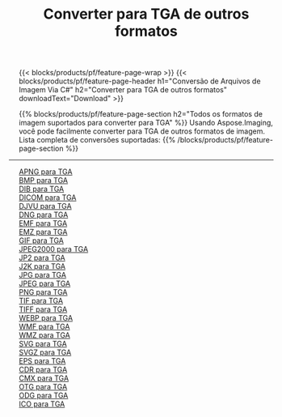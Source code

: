 ﻿---
title: Converter para TGA de outros formatos 
weight: 3920
url: /pt/net/conversion/to/tga 
lang: pt
langdirlevel: 2
locales: zh-hans,ja,it,ru,de,es,fr,nl,id,lt,pl,pt,vi,tr,ko,zh-hant,ar,hi,th,sv,cs,uk,he
description: Usando o Aspose.Imaging, você pode facilmente converter para TGA de outros formatos
---

{{< blocks/products/pf/feature-page-wrap >}}
{{< blocks/products/pf/feature-page-header h1="Conversão de Arquivos de Imagem Via C#" h2="Converter para TGA de outros formatos" downloadText="Download" >}}


{{% blocks/products/pf/feature-page-section  h2="Todos os formatos de imagem suportados para converter para TGA" %}}
Usando Aspose.Imaging, você pode facilmente converter para TGA de outros formatos de imagem.
<br/>
Lista completa de conversões suportadas:
{{% /blocks/products/pf/feature-page-section %}}
<div class="container-fluid productfamilypage bg-gray">
    <div class="convertypes bg-gray agp-content section">
        <div class="container">
		<hr style="margin-left:-20px;"/>
		<div class="row other-converters">
		    <div class='col-md-2 other-converter remove-lp remove-rp'><a href="/imaging/pt/net/conversion/apng-to-tga" >APNG para TGA</a></div>
<div class='col-md-2 other-converter remove-lp remove-rp'><a href="/imaging/pt/net/conversion/bmp-to-tga" >BMP para TGA</a></div>
<div class='col-md-2 other-converter remove-lp remove-rp'><a href="/imaging/pt/net/conversion/dib-to-tga" >DIB para TGA</a></div>
<div class='col-md-2 other-converter remove-lp remove-rp'><a href="/imaging/pt/net/conversion/dicom-to-tga" >DICOM para TGA</a></div>
<div class='col-md-2 other-converter remove-lp remove-rp'><a href="/imaging/pt/net/conversion/djvu-to-tga" >DJVU para TGA</a></div>
<div class='col-md-2 other-converter remove-lp remove-rp'><a href="/imaging/pt/net/conversion/dng-to-tga" >DNG para TGA</a></div>
<div class='col-md-2 other-converter remove-lp remove-rp'><a href="/imaging/pt/net/conversion/emf-to-tga" >EMF para TGA</a></div>
<div class='col-md-2 other-converter remove-lp remove-rp'><a href="/imaging/pt/net/conversion/emz-to-tga" >EMZ para TGA</a></div>
<div class='col-md-2 other-converter remove-lp remove-rp'><a href="/imaging/pt/net/conversion/gif-to-tga" >GIF para TGA</a></div>
<div class='col-md-2 other-converter remove-lp remove-rp'><a href="/imaging/pt/net/conversion/jpeg2000-to-tga" >JPEG2000 para TGA</a></div>
<div class='col-md-2 other-converter remove-lp remove-rp'><a href="/imaging/pt/net/conversion/jp2-to-tga" >JP2 para TGA</a></div>
<div class='col-md-2 other-converter remove-lp remove-rp'><a href="/imaging/pt/net/conversion/j2k-to-tga" >J2K para TGA</a></div>
<div class='col-md-2 other-converter remove-lp remove-rp'><a href="/imaging/pt/net/conversion/jpg-to-tga" >JPG para TGA</a></div>
<div class='col-md-2 other-converter remove-lp remove-rp'><a href="/imaging/pt/net/conversion/jpeg-to-tga" >JPEG para TGA</a></div>
<div class='col-md-2 other-converter remove-lp remove-rp'><a href="/imaging/pt/net/conversion/png-to-tga" >PNG para TGA</a></div>
<div class='col-md-2 other-converter remove-lp remove-rp'><a href="/imaging/pt/net/conversion/tif-to-tga" >TIF para TGA</a></div>
<div class='col-md-2 other-converter remove-lp remove-rp'><a href="/imaging/pt/net/conversion/tiff-to-tga" >TIFF para TGA</a></div>
<div class='col-md-2 other-converter remove-lp remove-rp'><a href="/imaging/pt/net/conversion/webp-to-tga" >WEBP para TGA</a></div>
<div class='col-md-2 other-converter remove-lp remove-rp'><a href="/imaging/pt/net/conversion/wmf-to-tga" >WMF para TGA</a></div>
<div class='col-md-2 other-converter remove-lp remove-rp'><a href="/imaging/pt/net/conversion/wmz-to-tga" >WMZ para TGA</a></div>
<div class='col-md-2 other-converter remove-lp remove-rp'><a href="/imaging/pt/net/conversion/svg-to-tga" >SVG para TGA</a></div>
<div class='col-md-2 other-converter remove-lp remove-rp'><a href="/imaging/pt/net/conversion/svgz-to-tga" >SVGZ para TGA</a></div>
<div class='col-md-2 other-converter remove-lp remove-rp'><a href="/imaging/pt/net/conversion/eps-to-tga" >EPS para TGA</a></div>
<div class='col-md-2 other-converter remove-lp remove-rp'><a href="/imaging/pt/net/conversion/cdr-to-tga" >CDR para TGA</a></div>
<div class='col-md-2 other-converter remove-lp remove-rp'><a href="/imaging/pt/net/conversion/cmx-to-tga" >CMX para TGA</a></div>
<div class='col-md-2 other-converter remove-lp remove-rp'><a href="/imaging/pt/net/conversion/otg-to-tga" >OTG para TGA</a></div>
<div class='col-md-2 other-converter remove-lp remove-rp'><a href="/imaging/pt/net/conversion/odg-to-tga" >ODG para TGA</a></div>
<div class='col-md-2 other-converter remove-lp remove-rp'><a href="/imaging/pt/net/conversion/ico-to-tga" >ICO para TGA</a></div>
                </div>
        </div>
    </div>
</div>
<br/>

